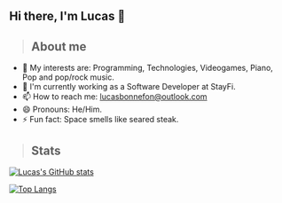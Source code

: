 ## Hi there, I'm Lucas 👋

> ## About me

- 🔭 My interests are: Programming, Technologies, Videogames, Piano, Pop and pop/rock music.
- 🌱 I'm currently working as a Software Developer at StayFi.
- 📫 How to reach me: lucasbonnefon@outlook.com
- 😄 Pronouns: He/Him.
- ⚡ Fun fact: Space smells like seared steak.

> ## Stats

[![Lucas's GitHub stats](https://github-readme-stats.vercel.app/api?username=ryxtor&count_private=true&show_icons=true&theme=midnight-purple)](https://github.com/ryxtor)

[![Top Langs](https://github-readme-stats.vercel.app/api/top-langs/?username=ryxtor&layout=compact&theme=midnight-purple)](https://github.com/ryxtor)



<!--
**ryxtor/ryxtor** is a ✨ _special_ ✨ repository because its `README.md` (this file) appears on your GitHub profile.

Here are some ideas to get you started:

- 🔭 I’m currently working on ...
- 🌱 I’m currently learning ...
- 👯 I’m looking to collaborate on ...
- 🤔 I’m looking for help with ...
- 💬 Ask me about ...
- 📫 How to reach me: ...
- 😄 Pronouns: ...
- ⚡ Fun fact: ...
-->
